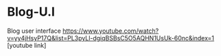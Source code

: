 # Blog-U.I
Blog user interface
https://www.youtube.com/watch?v=yy4jHsyP17Q&list=PL3pyLl-dgiqBSBsC5O5AQHN1UsUk-60nc&index=1 [youtube link]
